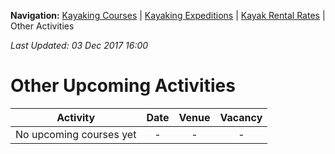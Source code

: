 **Navigation:** [Kayaking Courses](index) &#124; [Kayaking Expeditions](expedition) &#124; [Kayak Rental Rates](rental) &#124; Other Activities

_Last Updated: 03 Dec 2017 16:00_
# Other Upcoming Activities

Activity | Date | Venue | Vacancy
:---:|:---:|:---:|:---:
No upcoming courses yet|-|-|-

